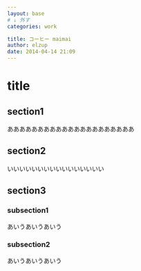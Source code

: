 ```yaml
---
layout: base
# ↓ 外す
categories: work

title: コーヒー maimai
author: elzup
date: 2014-04-14 21:09
---
```


# title

## section1

あああああああああああああああああああああ

## section2

いいいいいいいいいいいいいいいい

## section3

### subsection1

あいうあいうあいう

### subsection2

あいうあいうあいう
